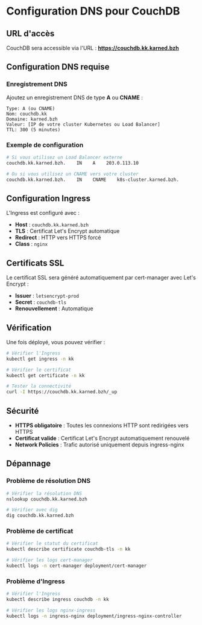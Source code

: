 # Configuration DNS pour CouchDB

## URL d'accès

CouchDB sera accessible via l'URL : **https://couchdb.kk.karned.bzh**

## Configuration DNS requise

### Enregistrement DNS

Ajoutez un enregistrement DNS de type **A** ou **CNAME** :

```
Type: A (ou CNAME)
Nom: couchdb.kk
Domaine: karned.bzh
Valeur: [IP de votre cluster Kubernetes ou Load Balancer]
TTL: 300 (5 minutes)
```

### Exemple de configuration

```bash
# Si vous utilisez un Load Balancer externe
couchdb.kk.karned.bzh.    IN    A    203.0.113.10

# Ou si vous utilisez un CNAME vers votre cluster
couchdb.kk.karned.bzh.    IN    CNAME    k8s-cluster.karned.bzh.
```

## Configuration Ingress

L'Ingress est configuré avec :

- **Host** : `couchdb.kk.karned.bzh`
- **TLS** : Certificat Let's Encrypt automatique
- **Redirect** : HTTP vers HTTPS forcé
- **Class** : `nginx`

## Certificats SSL

Le certificat SSL sera généré automatiquement par cert-manager avec Let's Encrypt :

- **Issuer** : `letsencrypt-prod`
- **Secret** : `couchdb-tls`
- **Renouvellement** : Automatique

## Vérification

Une fois déployé, vous pouvez vérifier :

```bash
# Vérifier l'Ingress
kubectl get ingress -n kk

# Vérifier le certificat
kubectl get certificate -n kk

# Tester la connectivité
curl -I https://couchdb.kk.karned.bzh/_up
```

## Sécurité

- **HTTPS obligatoire** : Toutes les connexions HTTP sont redirigées vers HTTPS
- **Certificat valide** : Certificat Let's Encrypt automatiquement renouvelé
- **Network Policies** : Trafic autorisé uniquement depuis ingress-nginx

## Dépannage

### Problème de résolution DNS

```bash
# Vérifier la résolution DNS
nslookup couchdb.kk.karned.bzh

# Vérifier avec dig
dig couchdb.kk.karned.bzh
```

### Problème de certificat

```bash
# Vérifier le statut du certificat
kubectl describe certificate couchdb-tls -n kk

# Vérifier les logs cert-manager
kubectl logs -n cert-manager deployment/cert-manager
```

### Problème d'Ingress

```bash
# Vérifier l'Ingress
kubectl describe ingress couchdb -n kk

# Vérifier les logs nginx-ingress
kubectl logs -n ingress-nginx deployment/ingress-nginx-controller
```
